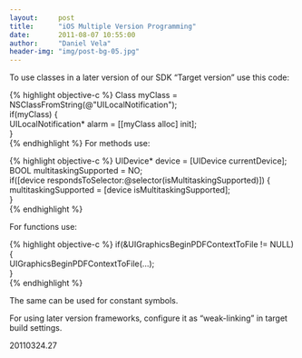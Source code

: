 ```yaml
---
layout:     post
title:      "iOS Multiple Version Programming"
date:       2011-08-07 10:55:00
author:     "Daniel Vela"
header-img: "img/post-bg-05.jpg"
---
```


To use classes in a later version of our SDK “Target version” use this code:

{% highlight objective-c %}
Class myClass = NSClassFromString(@"UILocalNotification");  
if(myClass) {  
    UILocalNotification* alarm = [[myClass alloc] init];  
}  
{% endhighlight %}
For methods use:

{% highlight objective-c %}
UIDevice* device = [UIDevice currentDevice];  
BOOL multitaskingSupported = NO;  
if([device respondsToSelector:@selector(isMultitaskingSupported)]) {  
    multitaskingSupported = [device isMultitaskingSupported];  
}  
{% endhighlight %}

For functions use:

{% highlight objective-c %}
 if(&UIGraphicsBeginPDFContextToFile != NULL) {  
      UIGraphicsBeginPDFContextToFile(...);  
 }  
 {% endhighlight %}
 
The same can be used for constant symbols.

For using later version frameworks, configure it as “weak-linking” in target build settings.

20110324.27

